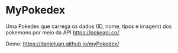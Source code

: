 # MyPokedex

Uma Pokedex que carrega os dados (ID, nome, tipos e imagem) dos pokemons por meio da API https://pokeapi.co/.

Demo: https://danieluan.github.io/myPokedex/